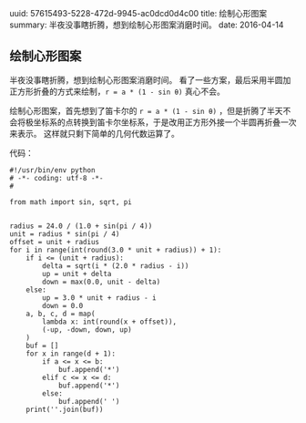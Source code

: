 uuid: 57615493-5228-472d-9945-ac0dcd0d4c00
title: 绘制心形图案
summary: 半夜没事瞎折腾，想到绘制心形图案消磨时间。
date: 2016-04-14

## 绘制心形图案 ##
半夜没事瞎折腾，想到绘制心形图案消磨时间。
看了一些方案，最后采用半圆加正方形折叠的方式来绘制，`r = a * (1 - sin θ)` 真心不会。

绘制心形图案，首先想到了笛卡尔的 `r = a * (1 - sin θ)` ，但是折腾了半天不会将极坐标系的点转换到笛卡尔坐标系，于是改用正方形外接一个半圆再折叠一次来表示。
这样就只剩下简单的几何代数运算了。

代码：
```
#!/usr/bin/env python
# -*- coding: utf-8 -*-
#

from math import sin, sqrt, pi


radius = 24.0 / (1.0 + sin(pi / 4))
unit = radius * sin(pi / 4)
offset = unit + radius
for i in range(int(round(3.0 * unit + radius)) + 1):
    if i <= (unit + radius):
        delta = sqrt(i * (2.0 * radius - i))
        up = unit + delta
        down = max(0.0, unit - delta)
    else:
        up = 3.0 * unit + radius - i
        down = 0.0
    a, b, c, d = map(
        lambda x: int(round(x + offset)),
        (-up, -down, down, up)
    )
    buf = []
    for x in range(d + 1):
        if a <= x <= b:
            buf.append('*')
        elif c <= x <= d:
            buf.append('*')
        else:
            buf.append(' ')
    print(''.join(buf))
```
